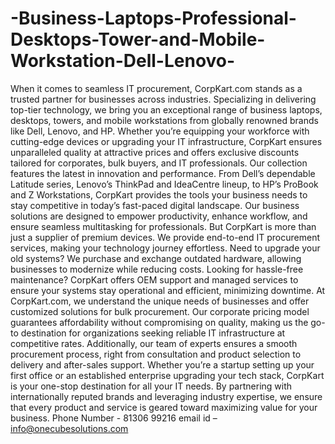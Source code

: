 # -Business-Laptops-Professional-Desktops-Tower-and-Mobile-Workstation-Dell-Lenovo-
When it comes to seamless IT procurement, CorpKart.com stands as a trusted partner for businesses across industries. Specializing in delivering top-tier technology, we bring you an exceptional range of business laptops, desktops, towers, and mobile workstations from globally renowned brands like Dell, Lenovo, and HP. Whether you’re equipping your workforce with cutting-edge devices or upgrading your IT infrastructure, CorpKart ensures unparalleled quality at attractive prices and offers exclusive discounts tailored for corporates, bulk buyers, and IT professionals.
Our collection features the latest in innovation and performance. From Dell’s dependable Latitude series, Lenovo’s ThinkPad and IdeaCentre lineup, to HP’s ProBook and Z Workstations, CorpKart provides the tools your business needs to stay competitive in today’s fast-paced digital landscape. Our business solutions are designed to empower productivity, enhance workflow, and ensure seamless multitasking for professionals.
But CorpKart is more than just a supplier of premium devices. We provide end-to-end IT procurement services, making your technology journey effortless. Need to upgrade your old systems? We purchase and exchange outdated hardware, allowing businesses to modernize while reducing costs. Looking for hassle-free maintenance? CorpKart offers OEM support and managed services to ensure your systems stay operational and efficient, minimizing downtime.
At CorpKart.com, we understand the unique needs of businesses and offer customized solutions for bulk procurement. Our corporate pricing model guarantees affordability without compromising on quality, making us the go-to destination for organizations seeking reliable IT infrastructure at competitive rates. Additionally, our team of experts ensures a smooth procurement process, right from consultation and product selection to delivery and after-sales support.
Whether you’re a startup setting up your first office or an established enterprise upgrading your tech stack, CorpKart is your one-stop destination for all your IT needs. By partnering with internationally reputed brands and leveraging industry expertise, we ensure that every product and service is geared toward maximizing value for your business.
Phone Number -  81306 99216
email id – info@onecubesolutions.com 
